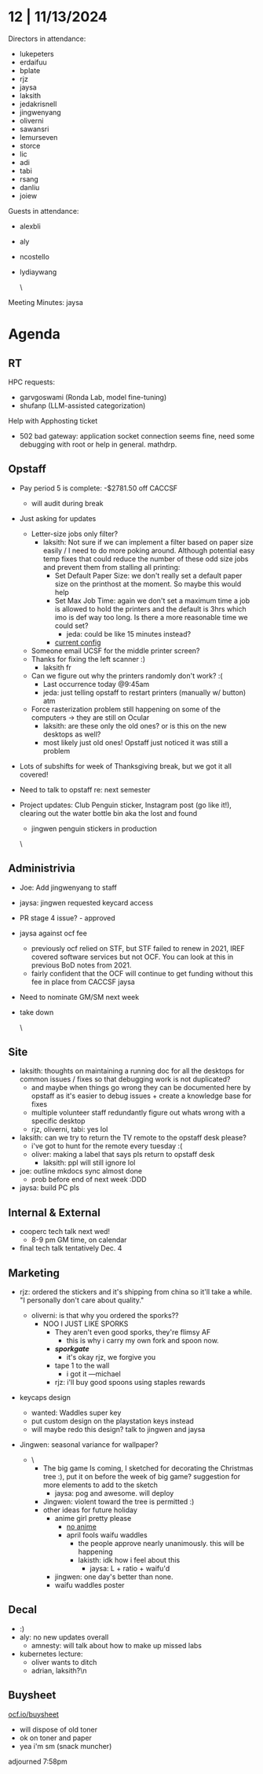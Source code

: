 # 12 | 11/13/2024

Directors in attendance:

* lukepeters
* erdaifuu
* bplate
* rjz
* jaysa
* laksith
* jedakrisnell
* jingwenyang
* oliverni
* sawansri
* lemurseven
* storce
* lic
* adi
* tabi
* rsang
* danliu
* joiew


Guests in attendance:

* alexbli
* aly
* ncostello
* lydiaywang

  \

Meeting Minutes: jaysa

# Agenda

## RT

HPC requests:

* garvgoswami (Ronda Lab, model fine-tuning)
* shufanp (LLM-assisted categorization)

Help with Apphosting ticket

* 502 bad gateway: application socket connection seems fine, need some debugging with root or help in general. mathdrp.


## Opstaff

* Pay period 5 is complete: -$2781.50 off CACCSF
  * will audit during break
* Just asking for updates
  * Letter-size jobs only filter?
    * laksith: Not sure if we can implement a filter based on paper size easily / I need to do more poking around. Although potential easy temp fixes that could reduce the number of these odd size jobs and prevent them from stalling all printing:
      * Set Default Paper Size: we don't really set a default paper size on the printhost at the moment. So maybe this would help
      * Set Max Job Time: again we don't set a maximum time a job is allowed to hold the printers and the default is 3hrs which imo is def way too long. Is there a more reasonable time we could set?
        * jeda: could be like 15 minutes instead?
      * [current config](https://github.com/ocf/puppet/blob/8450beaeabe92281a456f741d77237ead8e02592/modules/ocf_printhost/templates/cups/cupsd.conf.erb)
  * Someone email UCSF for the middle printer screen?
  * Thanks for fixing the left scanner :)
    * laksith fr
  * Can we figure out why the printers randomly don't work? :(
    * Last occurrence today @9:45am
    * jeda: just telling opstaff to restart printers (manually w/ button) atm
  * Force rasterization problem still happening on some of the computers → they are still on Ocular
    * laksith: are these only the old ones? or is this on the new desktops as well?
    * most likely just old ones! Opstaff just noticed it was still a problem
* Lots of subshifts for week of Thanksgiving break, but we got it all covered!
* Need to talk to opstaff re: next semester
* Project updates: Club Penguin sticker, Instagram post (go like it!), clearing out the water bottle bin aka the lost and found
  * jingwen penguin stickers in production

  \

## Administrivia

* Joe: Add jingwenyang to staff
* jaysa: jingwen requested keycard access
* PR stage 4 issue? - approved
* jaysa against ocf fee
  * previously ocf relied on STF, but STF failed to renew in 2021, IREF covered software services but not OCF. You can look at this in previous BoD notes from 2021.
  * fairly confident that the OCF will continue to get funding without this fee in place from CACCSF jaysa
* Need to nominate GM/SM next week
* take down

  \

## Site

* laksith: thoughts on maintaining a running doc for all the desktops for common issues / fixes so that debugging work is not duplicated?
  * and maybe when things go wrong they can be documented here by opstaff as it's easier to debug issues + create a knowledge base for fixes
  * multiple volunteer staff redundantly figure out whats wrong with a specific desktop
  * rjz, oliverni, tabi: yes lol
* laksith: can we try to return the TV remote to the opstaff desk please?
  * i've got to hunt for the remote every tuesday :(
  * oliver: making a label that says pls return to opstaff desk
    * laksith: ppl will still ignore lol
* joe: outline mkdocs sync almost done
  * prob before end of next week :DDD
* jaysa: build PC pls


## Internal & External

* cooperc tech talk next wed!
  * 8-9 pm GM time, on calendar
* final tech talk tentatively Dec. 4

## Marketing

* rjz: ordered the stickers and it's shipping from china so it'll take a while. "I personally don't care about quality."
  * oliverni: is that why you ordered the sporks??
    * NOO I JUST LIKE SPORKS
      * They aren't even good sporks, they're flimsy AF
        * this is why i carry my own fork and spoon now.
      * ***sporkgate***
        * it's okay rjz, we forgive you
      * tape 1 to the wall
        * i got it —michael
      * rjz: i'll buy good spoons using staples rewards
* keycaps design
  * wanted: Waddles super key
  * put custom design on the playstation keys instead
  * will maybe redo this design? talk to jingwen and jaysa


* Jingwen: seasonal variance for wallpaper?
  * \
    * The big game Is coming, I sketched for decorating the Christmas tree :), put it on before the week of big game? suggestion for more elements to add to the sketch
      * jaysa: pog and awesome. will deploy
    * Jingwen: violent toward the tree is permitted :)
    * other ideas for future holiday
      * anime girl pretty please
        * [no anime](https://external-content.duckduckgo.com/iu/?u=https%3A%2F%2Fmedia.tenor.com%2FKXIhW6GL-6gAAAAC%2Fno-anime-penguin.gif&f=1&nofb=1&ipt=167e3b99dd176a736af7e557ece52e607a147324c62ae57d678c590e483b67cd&ipo=images)
        * april fools waifu waddles
          * the people approve nearly unanimously. this will be happening
          * lakisth: idk how i feel about this
            * jaysa: L + ratio + waifu'd
      * jingwen: one day's better than none.
      * waifu waddles poster

## Decal

* :)
* aly: no new updates overall
  * amnesty: will talk about how to make up missed labs
* kubernetes lecture:
  * oliver wants to ditch
  * adrian, laksith?\n

## Buysheet

[ocf.io/buysheet](https://ocf.io/buysheet)

* will dispose of old toner
* ok on toner and paper
* yea i'm sm (snack muncher)

adjourned 7:58pm